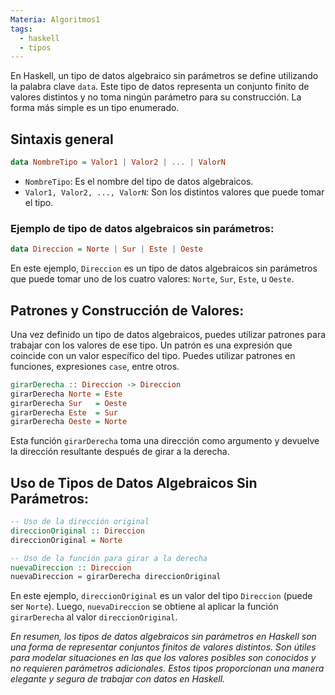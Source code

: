 ```yaml
---
Materia: Algoritmos1
tags:
  - haskell
  - tipos
---
```

En Haskell, un tipo de datos algebraico sin parámetros se define utilizando la palabra clave `data`. Este tipo de datos representa un conjunto finito de valores distintos y no toma ningún parámetro para su construcción. La forma más simple es un tipo enumerado.
## Sintaxis general
```haskell
data NombreTipo = Valor1 | Valor2 | ... | ValorN
```
- `NombreTipo`: Es el nombre del tipo de datos algebraicos.
- `Valor1, Valor2, ..., ValorN`: Son los distintos valores que puede tomar el tipo.
### Ejemplo de tipo de datos algebraicos sin parámetros:
```haskell
data Direccion = Norte | Sur | Este | Oeste
```
En este ejemplo, `Direccion` es un tipo de datos algebraicos sin parámetros que puede tomar uno de los cuatro valores: `Norte`, `Sur`, `Este`, u `Oeste`.

## Patrones y Construcción de Valores:
Una vez definido un tipo de datos algebraicos, puedes utilizar patrones para trabajar con los valores de ese tipo. Un patrón es una expresión que coincide con un valor específico del tipo. Puedes utilizar patrones en funciones, expresiones `case`, entre otros.
```haskell
girarDerecha :: Direccion -> Direccion
girarDerecha Norte = Este
girarDerecha Sur   = Oeste
girarDerecha Este  = Sur
girarDerecha Oeste = Norte
```
Esta función `girarDerecha` toma una dirección como argumento y devuelve la dirección resultante después de girar a la derecha.
## Uso de Tipos de Datos Algebraicos Sin Parámetros:
```haskell
-- Uso de la dirección original
direccionOriginal :: Direccion
direccionOriginal = Norte

-- Uso de la función para girar a la derecha
nuevaDireccion :: Direccion
nuevaDireccion = girarDerecha direccionOriginal
```
En este ejemplo, `direccionOriginal` es un valor del tipo `Direccion` (puede ser `Norte`). Luego, `nuevaDireccion` se obtiene al aplicar la función `girarDerecha` al valor `direccionOriginal`.

*En resumen, los tipos de datos algebraicos sin parámetros en Haskell son una forma de representar conjuntos finitos de valores distintos. Son útiles para modelar situaciones en las que los valores posibles son conocidos y no requieren parámetros adicionales. Estos tipos proporcionan una manera elegante y segura de trabajar con datos en Haskell.*